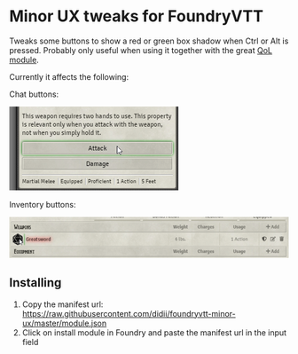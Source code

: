 # Minor UX tweaks for FoundryVTT

Tweaks some buttons to show a red or green box shadow when Ctrl or Alt is pressed.
Probably only useful when using it together with the great [QoL module](https://gitlab.com/tposney/minor-qol).

Currently it affects the following:

Chat buttons:

![Chat button preview](.images/ChatButton.png)

Inventory buttons:

![Inventory preview](.images/Inventory.png)

## Installing

1. Copy the manifest url: <https://raw.githubusercontent.com/didii/foundryvtt-minor-ux/master/module.json>
2. Click on install module in Foundry and paste the manifest url in the input field

